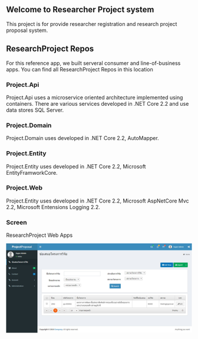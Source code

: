 ## Welcome to Researcher Project system

This project is for provide researcher registration and research project proposal system.

## ResearchProject Repos

For this reference app, we built serveral consumer and line-of-business apps. You can find all ResearchProject Repos in this location 

### Project.Api
Project.Api uses a microservice oriented architecture implemented using containers. There are various services developed in .NET Core 2.2 and use data stores SQL Server.

### Project.Domain
Project.Domain uses developed in .NET Core 2.2, AutoMapper.

### Project.Entity
Project.Entity uses developed in .NET Core 2.2, Microsoft EntityFramworkCore.

### Project.Web
Project.Entity uses developed in .NET Core 2.2, Microsoft AspNetCore Mvc 2.2, Microsoft Entensions Logging 2.2.

### Screen
ResearchProject Web Apps

![Image](https://github.com/Sakchai/ResearchProject/blob/master/Document/Screen-1.jpg)
